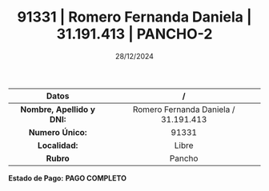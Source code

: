 ﻿---
title: 91331 | Romero Fernanda Daniela | 31.191.413 | PANCHO-2
date: 28/12/2024
draft: false
tags: ['libre', 'titular', 'pancho']
---

|          **Datos**          |  /  |
|:---------------------------:|:---:|
| **Nombre, Apellido y DNI:** | Romero Fernanda Daniela / 31.191.413 |
|      **Numero Único:**      | 91331 |
|        **Localidad:**       | Libre |
|          **Rubro**          | Pancho |

**Estado de Pago:** **PAGO COMPLETO**
